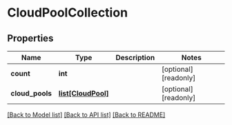 # CloudPoolCollection

## Properties
Name | Type | Description | Notes
------------ | ------------- | ------------- | -------------
**count** | **int** |  | [optional] [readonly] 
**cloud_pools** | [**list[CloudPool]**](CloudPool.md) |  | [optional] [readonly] 

[[Back to Model list]](../README.md#documentation-for-models) [[Back to API list]](../README.md#documentation-for-api-endpoints) [[Back to README]](../README.md)


